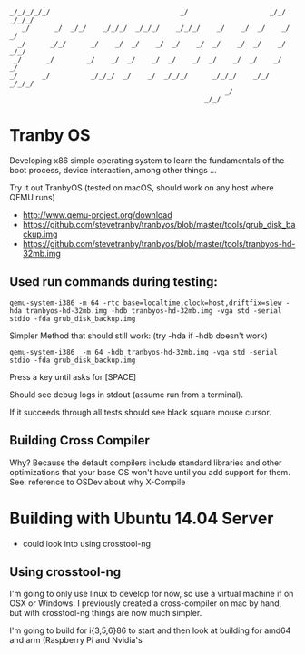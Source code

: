 
    _/_/_/_/_/                                _/                    _/_/      _/_/_/
       _/      _/  _/_/    _/_/_/  _/_/_/    _/_/_/    _/    _/  _/    _/  _/
      _/      _/_/      _/    _/  _/    _/  _/    _/  _/    _/  _/    _/    _/_/
     _/      _/        _/    _/  _/    _/  _/    _/  _/    _/  _/    _/        _/
    _/      _/          _/_/_/  _/    _/  _/_/_/      _/_/_/    _/_/    _/_/_/
                                                         _/
                                                    _/_/


Tranby OS
===========

Developing x86 simple operating system to learn the fundamentals of the boot process, device interaction, among other things ...


Try it out TranbyOS (tested on macOS, should work on any host where QEMU runs)

- http://www.qemu-project.org/download
- https://github.com/stevetranby/tranbyos/blob/master/tools/grub_disk_backup.img
- https://github.com/stevetranby/tranbyos/blob/master/tools/tranbyos-hd-32mb.img

## Used run commands during testing:
```
qemu-system-i386 -m 64 -rtc base=localtime,clock=host,driftfix=slew -hda tranbyos-hd-32mb.img -hdb tranbyos-hd-32mb.img -vga std -serial stdio -fda grub_disk_backup.img
```
Simpler Method that should still work: (try -hda if -hdb doesn't work)
```
qemu-system-i386  -m 64 -hdb tranbyos-hd-32mb.img -vga std -serial stdio -fda grub_disk_backup.img
```
Press a key until asks for [SPACE]

Should see debug logs in stdout (assume run from a terminal). 

If it succeeds through all tests should see black square mouse cursor.


Building Cross Compiler
-------------------------

Why? Because the default compilers include standard libraries and other optimizations that your base OS won't have until you add support for them. See: reference to OSDev about why X-Compile

# Building with Ubuntu 14.04 Server

* could look into using crosstool-ng


Using crosstool-ng
-------------------

I'm going to only use linux to develop for now, so use a virtual machine if on OSX or Windows. I previously created a cross-compiler on mac by hand, but with crosstool-ng things are now much simpler.

I'm going to build for i{3,5,6}86 to start and then look at building for amd64 and arm (Raspberry Pi and Nvidia's 